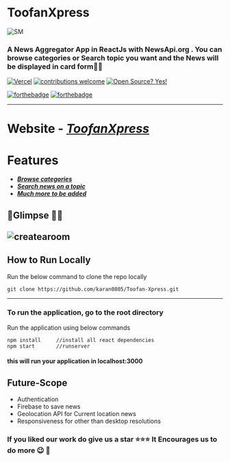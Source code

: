   
# ToofanXpress
![SM](https://snipboard.io/G7WJqI.jpg)


###  A News Aggregator App in ReactJs with NewsApi.org  . You can browse categories or Search topic you want and the News will be displayed in card form💫✨

[![Vercel](https://therealsujitk-vercel-badge.vercel.app/?app=toofan-xpress)](https://toofan-xpress.vercel.app)
[
![contributions welcome](https://img.shields.io/badge/contributions-welcome-brightgreen.svg?style=flat)](https://github.com/karan0805/Toofan-Xpress/issues) [![Open Source? Yes!](https://badgen.net/badge/Open%20Source%20%3F/Yes%21/blue?icon=github)](https://github.com/karan0805/Toofan-Xpress) 

[![forthebadge](https://forthebadge.com/images/badges/made-with-javascript.svg)](https://github.com/karan0805/Toofan-Xpress) [![forthebadge](https://forthebadge.com/images/badges/built-with-love.svg)](https://github.com/karan0805/Toofan-Xpress)


---
# Website - <em>[ToofanXpress](https://toofan-xpress.vercel.app/)</em>

# Features
- ***[Browse categories](#Categories-)***
- ***[Search news on a topic](#Search-)***
- ***[Much more to be added](#Future-Scope)***



## :rocket:Glimpse :dizzy::dizzy:<br><br>![createaroom](https://snipboard.io/Ez0Tce.jpg)



## How to Run Locally
Run the below command to clone the repo locally
```
git clone https://github.com/karan0805/Toofan-Xpress.git
``` 

---
### To run the application, go to the root directory 

 Run the application using below commands
```
npm install		//install all react dependencies
npm start		//runserver
```
#### this will run your application in localhost:3000

## Future-Scope
- Authentication 
- Firebase to save news
- Geolocation API for Current location news
- Responsiveness for other than desktop resolutions

### If you liked our work do give us a star :star::star::star: It Encourages us to do more :wink: :dizzy:
